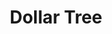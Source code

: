---
title: "Dollar Tree"
url: /compton/dollar-tree-north-long-beach-boulevard/
shop: variety store
---